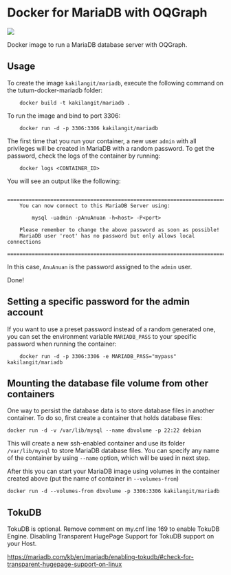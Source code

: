 Docker for MariaDB with OQGraph
====================

[![](https://badge.imagelayers.io/kakilangit/mariadb:latest.svg)](https://imagelayers.io/?images=kakilangit/mariadb:latest 'Get your own badge on imagelayers.io')

Docker image to run a MariaDB database server with OQGraph.

Usage
-----

To create the image `kakilangit/mariadb`, execute the following command on the tutum-docker-mariadb folder:

        docker build -t kakilangit/mariadb .

To run the image and bind to port 3306:

        docker run -d -p 3306:3306 kakilangit/mariadb

The first time that you run your container, a new user `admin` with all privileges
will be created in MariaDB with a random password. To get the password, check the logs
of the container by running:

        docker logs <CONTAINER_ID>

You will see an output like the following:

        ========================================================================
        You can now connect to this MariaDB Server using:

            mysql -uadmin -pAnuAnuan -h<host> -P<port>

        Please remember to change the above password as soon as possible!
        MariaDB user 'root' has no password but only allows local connections
        ========================================================================


In this case, `AnuAnuan` is the password assigned to the `admin` user.

Done!


Setting a specific password for the admin account
-------------------------------------------------

If you want to use a preset password instead of a random generated one, you can
set the environment variable `MARIADB_PASS` to your specific password when running the container:

        docker run -d -p 3306:3306 -e MARIADB_PASS="mypass" kakilangit/mariadb


Mounting the database file volume from other containers
------------------------------------------------------

One way to persist the database data is to store database files in another container.
To do so, first create a container that holds database files:

    docker run -d -v /var/lib/mysql --name dbvolume -p 22:22 debian

This will create a new ssh-enabled container and use its folder `/var/lib/mysql` to store MariaDB database files.
You can specify any name of the container by using `--name` option, which will be used in next step.

After this you can start your MariaDB image using volumes in the container created above (put the name of container in `--volumes-from`)

    docker run -d --volumes-from dbvolume -p 3306:3306 kakilangit/mariadb

TokuDB
------

TokuDB is optional. Remove comment on my.cnf line 169 to enable TokuDB Engine.
Disabling Transparent HugePage Support for TokuDB support on your Host.

  https://mariadb.com/kb/en/mariadb/enabling-tokudb/#check-for-transparent-hugepage-support-on-linux
